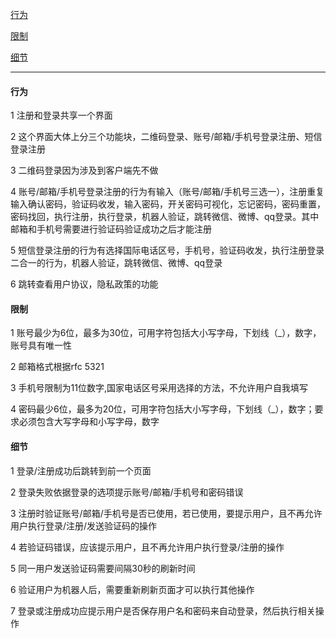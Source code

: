 
[行为](#行为)

[限制](#限制)

[细节](#细节)

---

#### 行为

1 注册和登录共享一个界面

2 这个界面大体上分三个功能块，二维码登录、账号/邮箱/手机号登录注册、短信登录注册

3 二维码登录因为涉及到客户端先不做

4 账号/邮箱/手机号登录注册的行为有输入（账号/邮箱/手机号三选一），注册重复输入确认密码，验证码收发，输入密码，开关密码可视化，忘记密码，密码重置，密码找回，执行注册，执行登录，机器人验证，跳转微信、微博、qq登录。其中邮箱和手机号需要进行验证码验证成功之后才能注册

5 短信登录注册的行为有选择国际电话区号，手机号，验证码收发，执行注册登录二合一的行为，机器人验证，跳转微信、微博、qq登录

6 跳转查看用户协议，隐私政策的功能

#### 限制

1 账号最少为6位，最多为30位，可用字符包括大小写字母，下划线（_），数字，账号具有唯一性

2 邮箱格式根据rfc 5321

3 手机号限制为11位数字,国家电话区号采用选择的方法，不允许用户自我填写

4 密码最少6位，最多为20位，可用字符包括大小写字母，下划线（_），数字；要求必须包含大写字母和小写字母，数字

#### 细节

1 登录/注册成功后跳转到前一个页面

2 登录失败依据登录的选项提示账号/邮箱/手机号和密码错误

3 注册时验证账号/邮箱/手机号是否已使用，若已使用，要提示用户，且不再允许用户执行登录/注册/发送验证码的操作

4 若验证码错误，应该提示用户，且不再允许用户执行登录/注册的操作

5 同一用户发送验证码需要间隔30秒的刷新时间

6 验证用户为机器人后，需要重新刷新页面才可以执行其他操作

7 登录或注册成功应提示用户是否保存用户名和密码来自动登录，然后执行相关操作